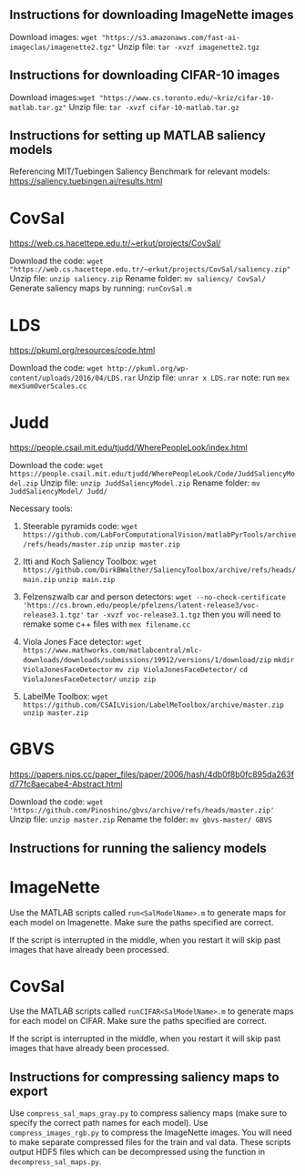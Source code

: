 ## Instructions for downloading ImageNette images

Download images: `wget "https://s3.amazonaws.com/fast-ai-imageclas/imagenette2.tgz"`
Unzip file: `tar -xvzf imagenette2.tgz`

## Instructions for downloading CIFAR-10 images

Download images:`wget "https://www.cs.toronto.edu/~kriz/cifar-10-matlab.tar.gz"`
Unzip file: `tar -xvzf cifar-10-matlab.tar.gz`

## Instructions for setting up MATLAB saliency models

Referencing MIT/Tuebingen Saliency Benchmark for relevant models: https://saliency.tuebingen.ai/results.html

# CovSal
https://web.cs.hacettepe.edu.tr/~erkut/projects/CovSal/

Download the code: `wget "https://web.cs.hacettepe.edu.tr/~erkut/projects/CovSal/saliency.zip"`
Unzip file: `unzip saliency.zip`
Rename folder: `mv saliency/ CovSal/`
Generate saliency maps by running: `runCovSal.m`

# LDS
https://pkuml.org/resources/code.html

Download the code: `wget http://pkuml.org/wp-content/uploads/2016/04/LDS.rar`
Unzip file: `unrar x LDS.rar`
note: run `mex mexSumOverScales.cc`

# Judd
https://people.csail.mit.edu/tjudd/WherePeopleLook/index.html

Download the code: `wget https://people.csail.mit.edu/tjudd/WherePeopleLook/Code/JuddSaliencyModel.zip`
Unzip file: `unzip JuddSaliencyModel.zip`
Rename folder: `mv JuddSaliencyModel/ Judd/`

Necessary tools:

1) Steerable pyramids code:
    `wget https://github.com/LabForComputationalVision/matlabPyrTools/archive/refs/heads/master.zip`
    `unzip master.zip`

2) Itti and Koch Saliency Toolbox: 
    `wget https://github.com/DirkBWalther/SaliencyToolbox/archive/refs/heads/main.zip`
    `unzip main.zip`


3) Felzenszwalb car and person detectors: 
    `wget --no-check-certificate 'https://cs.brown.edu/people/pfelzens/latent-release3/voc-release3.1.tgz'`
    `tar -xvzf voc-release3.1.tgz`
    then you will need to remake some c++ files with `mex filename.cc`

4) Viola Jones Face detector:
    `wget https://www.mathworks.com/matlabcentral/mlc-downloads/downloads/submissions/19912/versions/1/download/zip`
    `mkdir ViolaJonesFaceDetector`
    `mv zip ViolaJonesFaceDetector/`
    `cd ViolaJonesFaceDetector/`
    `unzip zip`

5) LabelMe Toolbox:
    `wget https://github.com/CSAILVision/LabelMeToolbox/archive/master.zip`
    `unzip master.zip`


# GBVS
https://papers.nips.cc/paper_files/paper/2006/hash/4db0f8b0fc895da263fd77fc8aecabe4-Abstract.html

Download the code: `wget 'https://github.com/Pinoshino/gbvs/archive/refs/heads/master.zip'`
Unzip file: `unzip master.zip`
Rename the folder: `mv gbvs-master/ GBVS`


## Instructions for running the saliency models

# ImageNette

Use the MATLAB scripts called `run<SalModelName>.m` to generate maps for each model on Imagenette. Make sure the paths specified are correct.

If the script is interrupted in the middle, when you restart it will skip past images that have already been processed.

# CovSal

Use the MATLAB scripts called `runCIFAR<SalModelName>.m` to generate maps for each model on CIFAR. Make sure the paths specified are correct.

If the script is interrupted in the middle, when you restart it will skip past images that have already been processed.


## Instructions for compressing saliency maps to export

Use `compress_sal_maps_gray.py` to compress saliency maps (make sure to specify the correct path names for each model). Use `compress_images_rgb.py` to compress the ImageNette images. You will need to make separate compressed files for the train and val data. These scripts output HDF5 files which can be decompressed using the function in `decompress_sal_maps.py`.